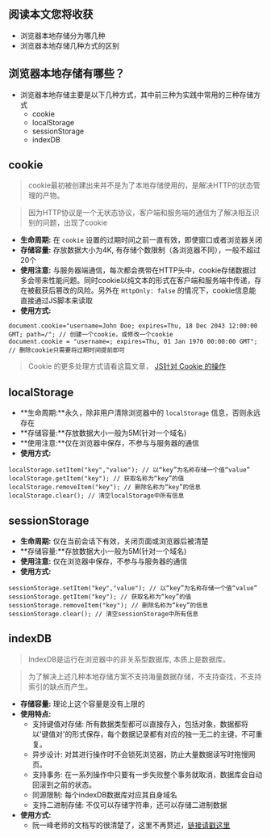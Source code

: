 ## 阅读本文您将收获
* 浏览器本地存储分为哪几种
* 浏览器本地存储几种方式的区别

## 浏览器本地存储有哪些？
* 浏览器本地存储主要是以下几种方式，其中前三种为实践中常用的三种存储方式
	* cookie
	* localStorage
	* sessionStorage
	* indexDB

## cookie
> cookie最初被创建出来并不是为了本地存储使用的，是解决HTTP的状态管理的产物。

> 因为HTTP协议是一个无状态协议，客户端和服务端的通信为了解决相互识别的问题，出现了cookie

* **生命周期:** 在 `cookie` 设置的过期时间之前一直有效，即使窗口或者浏览器关闭
* **存储容量:** 存放数据大小为4K, 有存储个数限制（各浏览器不同），一般不超过20个
* **使用注意:** 与服务器端通信，每次都会携带在HTTP头中，cookie存储数据过多会带来性能问题。同时cookie以纯文本的形式在客户端和服务端中传递，存在被截获后篡改的风险。另外在 `HttpOnly: false` 的情况下，cookie信息能直接通过JS脚本来读取
* **使用方式:**

```
document.cookie="username=John Doe; expires=Thu, 18 Dec 2043 12:00:00 GMT; path=/"; // 创建一个cookie，或修改一个cookie
document.cookie = "username=; expires=Thu, 01 Jan 1970 00:00:00 GMT"; // 删除cookie只需要将过期时间提前即可
```

> Cookie 的更多处理方式请看这篇文章， [JS针对 Cookie 的操作](./profiles/js针对cookie的操作.md)

## localStorage
* **生命周期:**永久，除非用户清除浏览器中的 `localStorage` 信息，否则永远存在
* **存储容量:**存放数据大小一般为5M(针对一个域名)
* **使用注意:**仅在浏览器中保存，不参与与服务器的通信
* **使用方式:**

```
localStorage.setItem("key","value"); // 以“key”为名称存储一个值“value”
localStorage.getItem("key"); // 获取名称为“key”的值
localStorage.removeItem("key"); // 删除名称为“key”的信息
localStorage.clear();​ // 清空localStorage中所有信息
```

## sessionStorage
* **生命周期:** 仅在当前会话下有效，关闭页面或浏览器后被清楚
* **存储容量:**存放数据大小一般为5M(针对一个域名)
* **使用注意:** 仅在浏览器中保存，不参与与服务器的通信
* **使用方式:**

```
sessionStorage.setItem("key","value"); // 以“key”为名称存储一个值“value”
sessionStorage.getItem("key"); // 获取名称为“key”的值
sessionStorage.removeItem("key"); // 删除名称为“key”的信息
sessionStorage.clear();​ // 清空sessionStorage中所有信息
```

## indexDB
> IndexDB是运行在浏览器中的非关系型数据库, 本质上是数据库。

> 为了解决上述几种本地存储方案不支持海量数据存储，不支持查找，不支持索引的缺点而产生。

* **存储容量:** 理论上这个容量是没有上限的
* **使用特点:**
	* 支持键值对存储: 所有数据类型都可以直接存入，包括对象，数据都将以'键值对'的形式保存，每个数据记录都有对应的独一无二的主键，不可重复。
	* 异步设计: 对其进行操作时不会锁死浏览器，防止大量数据读写时拖慢网页。
	* 支持事务: 在一系列操作中只要有一步失败整个事务就取消，数据库会自动回滚到之前的状态。
	* 同源限制: 每个indexDB数据库对应其自身域名
	* 支持二进制存储: 不仅可以存储字符串，还可以存储二进制数据
* **使用方式:**
	* 阮一峰老师的文档写的很清楚了，这里不再赘述，[链接请戳这里](https://www.ruanyifeng.com/blog/2018/07/indexeddb.html)